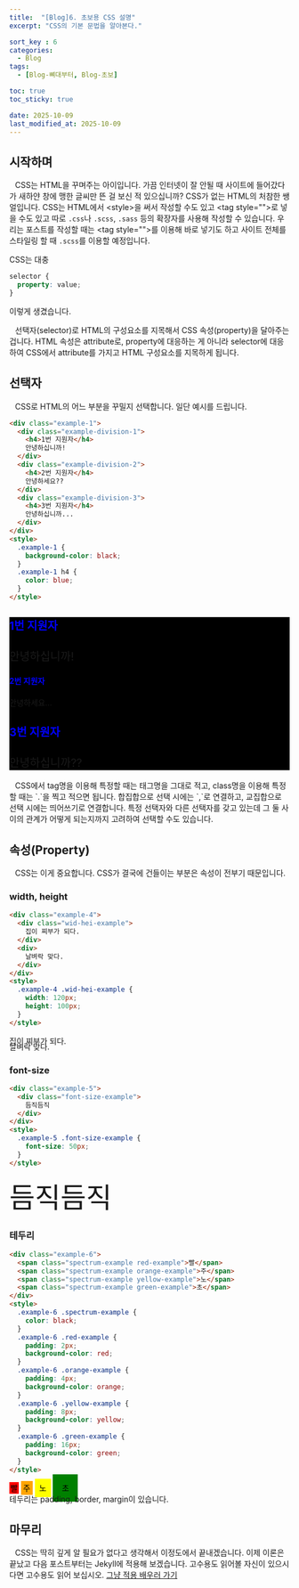 ```yaml
---
title:  "[Blog]6. 초보용 CSS 설명"
excerpt: "CSS의 기본 문법을 알아본다."

sort_key : 6
categories:
  - Blog
tags:
  - [Blog-뼈대부터, Blog-초보]

toc: true
toc_sticky: true

date: 2025-10-09
last_modified_at: 2025-10-09
---
```

## 시작하며
⠀CSS는 HTML을 꾸며주는 아이입니다. 가끔 인터넷이 잘 안될 때 사이트에 들어갔다가 새하얀 창에 맹한 글씨만 뜬 걸 보신 적 있으십니까? CSS가 없는 HTML의 처참한 쌩얼입니다. CSS는 HTML에서 \<style>을 써서 작성할 수도 있고 \<tag style="">로 넣을 수도 있고 따로 `.css`나 `.scss`, `.sass` 등의 확장자를 사용해 작성할 수 있습니다. 우리는 포스트를 작성할 때는 \<tag style="">를 이용해 바로 넣기도 하고 사이트 전체를 스타일링 할 때 `.scss`를 이용할 예정입니다.

CSS는 대충
```scss
selector {
  property: value;
}
```
이렇게 생겼습니다.

⠀선택자(selector)로 HTML의 구성요소를 지목해서 CSS 속성(property)을 달아주는 겁니다. HTML 속성은 attribute로, property에 대응하는 게 아니라 selector에 대응하여 CSS에서 attribute를 가지고 HTML 구성요소를 지목하게 됩니다.

## 선택자
⠀CSS로 HTML의 어느 부분을 꾸밀지 선택합니다. 일단 예시를 드립니다.
```html
<div class="example-1">
  <div class="example-division-1">
    <h4>1번 지원자</h4>
    안녕하십니까!
  </div>
  <div class="example-division-2">
    <h4>2번 지원자</h4>
    안녕하세요??
  </div>
  <div class="example-division-3">
    <h4>3번 지원자</h4>
    안녕하십니까...
  </div>
</div>
<style>
  .example-1 {
    background-color: black;
  }
  .example-1 h4 {
    color: blue;
  }
</style>
```
<div class="example-1">
  <div class="example-division-1">
    <h4>1번 지원자</h4>
    안녕하십니까!
  </div>
  <div class="example-division-2">
    <h4>2번 지원자</h4>
    안녕하세요...
  </div>
  <div class="example-division-3">
    <h4>3번 지원자</h4>
    안녕하십니까??
  </div>
</div>
<style>
  .example-1 {
    background-color: black;
  }
  .example-1 h4 {
    color: blue;
  }
  .example-1 .example-division-1,
  .example-1 .example-division-3 {
    font-size: 20px;
  }
</style>
<br>
⠀CSS에서 tag명을 이용해 특정할 때는 태그명을 그대로 적고, class명을 이용해 특정할 때는 `.`을 찍고 적으면 됩니다. 합집합으로 선택 시에는 `,`로 연결하고, 교집합으로 선택 시에는 띄어쓰기로 연결합니다. 특정 선택자와 다른 선택자를 갖고 있는데 그 둘 사이의 관계가 어떻게 되는지까지 고려하여 선택할 수도 있습니다.

## 속성(Property)
⠀CSS는 이게 중요합니다. CSS가 결국에 건들이는 부분은 속성이 전부기 때문입니다.
### width, height
```html
<div class="example-4">
  <div class="wid-hei-example">
    집이 찌부가 되다.
  </div>
  <div>
    날벼락 맞다.
  </div>
</div>
<style>
  .example-4 .wid-hei-example {
    width: 120px;
    height: 100px;
  }
</style>
```
<div class="example-4">
  <div class="wid-hei-example">
    집이 찌부가 되다.
  </div>
  <div>
    날벼락 맞다.
  </div>
</div>
<style>
  .example-4 .wid-hei-example {
    width: 120px;
    height: 10px;
  }
</style>

### font-size
```html
<div class="example-5">
  <div class="font-size-example">
    듬직듬직
  </div>
</div>
<style>
  .example-5 .font-size-example {
    font-size: 50px;
  }
</style>
```
<div class="example-5">
  <div class="font-size-example">
    듬직듬직
  </div>
</div>
<style>
  .example-5 .font-size-example {
    font-size: 50px;
  }
</style>

### 테두리

```html
<div class="example-6">
  <span class="spectrum-example red-example">빨</span>
  <span class="spectrum-example orange-example">주</span>
  <span class="spectrum-example yellow-example">노</span>
  <span class="spectrum-example green-example">초</span>
</div>
<style>
  .example-6 .spectrum-example {
    color: black;
  }
  .example-6 .red-example {
    padding: 2px;
    background-color: red;
  }
  .example-6 .orange-example {
    padding: 4px;
    background-color: orange;
  }
  .example-6 .yellow-example {
    padding: 8px;
    background-color: yellow;
  }
  .example-6 .green-example {
    padding: 16px;
    background-color: green;
  }
</style>
```
<div class="example-6">
  <span class="spectrum-example red-example">빨</span>
  <span class="spectrum-example orange-example">주</span>
  <span class="spectrum-example yellow-example">노</span>
  <span class="spectrum-example green-example">초</span>
</div>
<style>
  .example-6 .spectrum-example {
    color: black;
  }
  .example-6 .red-example {
    padding: 2px;
    background-color: red;
  }
  .example-6 .orange-example {
    padding: 4px;
    background-color: orange;
  }
  .example-6 .yellow-example {
    padding: 8px;
    background-color: yellow;
  }
  .example-6 .green-example {
    padding: 16px;
    background-color: green;
  }
</style>
테두리는 padding, border, margin이 있습니다.

## 마무리
⠀CSS는 딱히 깊게 알 필요가 없다고 생각해서 이정도에서 끝내겠습니다. 이제 이론은 끝났고 다음 포스트부터는 Jekyll에 적용해 보겠습니다. 고수용도 읽어볼 자신이 있으시다면 고수용도 읽어 보십시오. [그냥 적용 배우러 가기]()